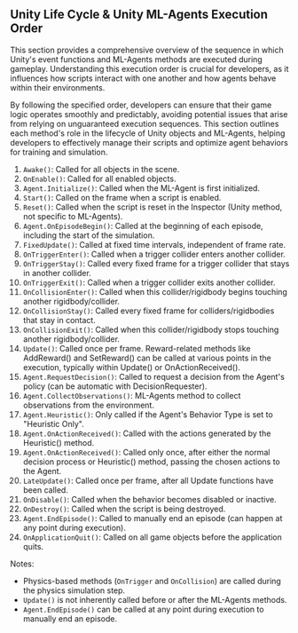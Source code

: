 
## Unity Life Cycle & Unity ML-Agents Execution Order

This section provides a comprehensive overview of the sequence in which Unity's event functions and ML-Agents methods are executed during gameplay. Understanding this execution order is crucial for developers, as it influences how scripts interact with one another and how agents behave within their environments.

By following the specified order, developers can ensure that their game logic operates smoothly and predictably, avoiding potential issues that arise from relying on unguaranteed execution sequences. This section outlines each method's role in the lifecycle of Unity objects and ML-Agents, helping developers to effectively manage their scripts and optimize agent behaviors for training and simulation.

1. `Awake()`: Called for all objects in the scene.
2. `OnEnable()`: Called for all enabled objects.
3. `Agent.Initialize()`: Called when the ML-Agent is first initialized.
4. `Start()`: Called on the frame when a script is enabled.
5. `Reset()`: Called when the script is reset in the Inspector (Unity method, not specific to ML-Agents).
6. `Agent.OnEpisodeBegin()`: Called at the beginning of each episode, including the start of the simulation.
7. `FixedUpdate()`: Called at fixed time intervals, independent of frame rate.
8. `OnTriggerEnter()`: Called when a trigger collider enters another collider.
9. `OnTriggerStay()`: Called every fixed frame for a trigger collider that stays in another collider.
10. `OnTriggerExit()`: Called when a trigger collider exits another collider.
11. `OnCollisionEnter()`: Called when this collider/rigidbody begins touching another rigidbody/collider.
12. `OnCollisionStay()`: Called every fixed frame for colliders/rigidbodies that stay in contact.
13. `OnCollisionExit()`: Called when this collider/rigidbody stops touching another rigidbody/collider.
14. `Update()`: Called once per frame. Reward-related methods like AddReward() and SetReward() can be called at various points in the execution, typically within Update() or OnActionReceived().
15. `Agent.RequestDecision()`: Called to request a decision from the Agent's policy (can be automatic with DecisionRequester).
16. `Agent.CollectObservations()`: ML-Agents method to collect observations from the environment.
17. `Agent.Heuristic()`: Only called if the Agent's Behavior Type is set to "Heuristic Only".
18. `Agent.OnActionReceived()`: Called with the actions generated by the Heuristic() method.
19. `Agent.OnActionReceived()`: Called only once, after either the normal decision process or Heuristic() method, passing the chosen actions to the Agent.
20. `LateUpdate()`: Called once per frame, after all Update functions have been called.
21. `OnDisable()`: Called when the behavior becomes disabled or inactive.
22. `OnDestroy()`: Called when the script is being destroyed.
23. `Agent.EndEpisode()`: Called to manually end an episode (can happen at any point during execution).
24. `OnApplicationQuit()`: Called on all game objects before the application quits.

Notes:
- Physics-based methods (`OnTrigger` and `OnCollision`) are called during the physics simulation step.
- `Update()` is not inherently called before or after the ML-Agents methods.
- `Agent.EndEpisode()` can be called at any point during execution to manually end an episode.
